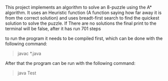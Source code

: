 This project implements an algorithm to solve an 8-puzzle using the A* algorithm. 
It uses an Heuristic function (A function saying how far away it is from the correct solution)
and uses breadt-first search to find the quickest solution to solve the puzzle. If
There are no solutions the final print to the terminal will be false, after it has run
701 steps

to run the program it needs to be compiled first, which can be done with
the following command:

>javac *.java

After that the program can be run with the following command:

>java Test